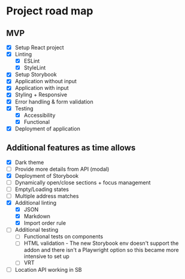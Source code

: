 # Project road map

## MVP

- [x] Setup React project
- [x] Linting
  - [x] ESLint
  - [x] StyleLint
- [x] Setup Storybook
- [x] Application without input
- [x] Application with input
- [x] Styling + Responsive
- [x] Error handling & form validation
- [x] Testing
  - [x] Accessibility
  - [x] Functional
- [x] Deployment of application

## Additional features as time allows

- [x] Dark theme
- [ ] Provide more details from API  (modal)
- [x] Deployment of Storybook
- [ ] Dynamically open/close sections + focus management
- [ ] Empty/Loading states
- [ ] Multiple address matches
- [x] Additional linting
  - [x] JSON
  - [x] Markdown
  - [x] Import order rule
- [ ] Additional testing
  - [ ] Functional tests on components
  - [ ] HTML validation - The new Storybook env doesn't support the addon and there isn't a Playwright option so this became more intensive to set up
  - [ ] VRT
- [ ] Location API working in SB
